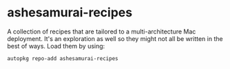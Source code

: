 # ashesamurai-recipes
A collection of recipes that are tailored to a multi-architecture Mac deployment. It's an exploration as well so they might not all be written in the best of ways. Load them by using:

```
autopkg repo-add ashesamurai-recipes
```

